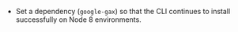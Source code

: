 * Set a dependency (`google-gax`) so that the CLI continues to install successfully on Node 8 environments.
